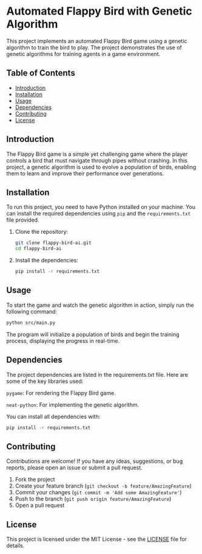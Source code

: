# Automated Flappy Bird with Genetic Algorithm

This project implements an automated Flappy Bird game using a genetic algorithm to train the bird to play. The project demonstrates the use of genetic algorithms for training agents in a game environment.

## Table of Contents
- [Introduction](#introduction)
- [Installation](#installation)
- [Usage](#usage)
- [Dependencies](#dependencies)
- [Contributing](#contributing)
- [License](#license)

## Introduction

The Flappy Bird game is a simple yet challenging game where the player controls a bird that must navigate through pipes without crashing. In this project, a genetic algorithm is used to evolve a population of birds, enabling them to learn and improve their performance over generations.

## Installation

To run this project, you need to have Python installed on your machine. You can install the required dependencies using `pip` and the `requirements.txt` file provided.

1. Clone the repository:
    ```bash
    git clone flappy-bird-ai.git
    cd flappy-bird-ai
    ```

2. Install the dependencies:
    ```bash
    pip install -r requirements.txt
    ```

## Usage

To start the game and watch the genetic algorithm in action, simply run the following command:

```bash
python src/main.py
```
The program will initialize a population of birds and begin the training process, displaying the progress in real-time.

## Dependencies
The project dependencies are listed in the requirements.txt file. Here are some of the key libraries used:

`pygame`: For rendering the Flappy Bird game.

`neat-python`: For implementing the genetic algorithm.

You can install all dependencies with:

```bash
pip install -r requirements.txt
```

## Contributing
Contributions are welcome! If you have any ideas, suggestions, or bug reports, please open an issue or submit a pull request.

1. Fork the project
2. Create your feature branch (`git checkout -b feature/AmazingFeature`)
3. Commit your changes (`git commit -m 'Add some AmazingFeature'`)
4. Push to the branch (`git push origin feature/AmazingFeature`)
5. Open a pull request

## License
This project is licensed under the MIT License - see the [LICENSE](LICENSE.md) file for details.